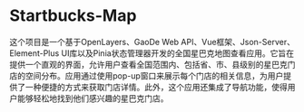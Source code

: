 # Startbucks-Map
这个项目是一个基于OpenLayers、GaoDe Web API、Vue框架、Json-Server、Element-Plus UI库以及Pinia状态管理器开发的全国星巴克地图查看应用。它旨在提供一个直观的界面，允许用户查看全国范围内、包括省、市、县级别的星巴克门店的空间分布。应用通过使用pop-up窗口来展示每个门店的相关信息，为用户提供了一种便捷的方式来获取门店详情。此外，这个应用还集成了导航功能，使得用户能够轻松地找到他们感兴趣的星巴克门店。
